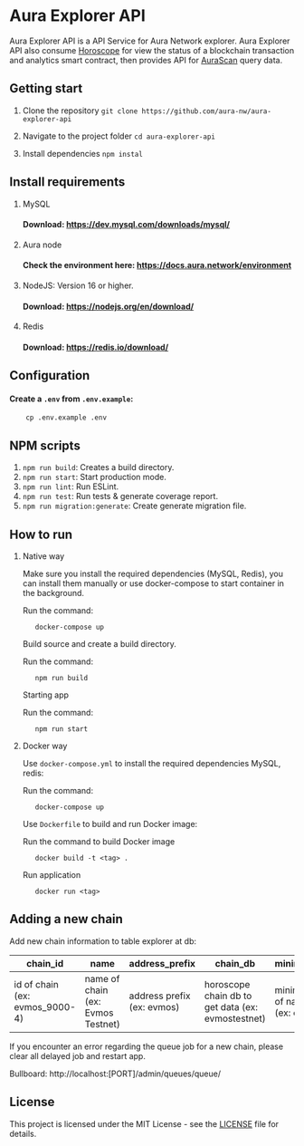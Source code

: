 # Aura Explorer API

Aura Explorer API is a API Service for Aura Network explorer. Aura Explorer API also consume [Horoscope](https://github.com/aura-nw/horoscope-v2) for view the status of a blockchain transaction and analytics smart contract, then provides API for [AuraScan](https://github.com/aura-nw/aurascan) query data.

## Getting start

1. Clone the repository
 ```git clone https://github.com/aura-nw/aura-explorer-api ```

2. Navigate to the project folder
 ```cd aura-explorer-api ```

3. Install dependencies
 ```npm instal ```

## Install requirements
1. MySQL

    #### Download: https://dev.mysql.com/downloads/mysql/

2. Aura node

    #### Check the environment here: https://docs.aura.network/environment

3. NodeJS: Version 16 or higher.

    #### Download: https://nodejs.org/en/download/

5. Redis

   #### Download: https://redis.io/download/

## Configuration

  #### Create a `.env` from `.env.example`:
  ```
      cp .env.example .env
  ```

## NPM scripts

1. ```npm run build```: Creates a build directory.
2. ```npm run start```: Start production mode.
3. ```npm run lint```: Run ESLint.
4. ```npm run test```: Run tests & generate coverage report.
5. ```npm run migration:generate```: Create generate migration file.

## How to run

1. Native way

   Make sure you install the required dependencies (MySQL, Redis), you can install them manually or use docker-compose to start container in the background.

      Run the command:

      ```
         docker-compose up
      ```

   Build source and create a build directory.
   
      Run the command:

      ```
         npm run build
      ```

   Starting app
      
      Run the command:

      ```
         npm run start
      ```

3. Docker way
   
   Use `docker-compose.yml` to install the required dependencies MySQL, redis:
   
      Run the command:

      ```
         docker-compose up
      ```
   
   Use `Dockerfile` to build and run Docker image:
   
      Run the command to build Docker image

      ```
         docker build -t <tag> .
      ```
   
      Run application

      ```
         docker run <tag>
      ```
      
## Adding a new chain

Add new chain information to table explorer at db:

| chain_id | name | address_prefix | chain_db | minimal_denom | decimal  | explorer_url | evm_denom | evm_decimal |
| --- | --- | --- | --- | --- | --- | --- | --- | --- |
| id of chain (ex: evmos_9000-4) | name of chain (ex: Evmos Testnet) | address prefix (ex: evmos) | horoscope chain db to get data (ex: evmostestnet) | minimal denom of native coin (ex: evmos) | decimal of token (ex: 18) | url of website (ex: https://evmos.dev.aurascan.io) | evm denom of native coin (ex: atvemos) | evm decimal of native coin (ex: 18) |

If you encounter an error regarding the queue job for a new chain, please clear all delayed job and restart app.

Bullboard: http://localhost:[PORT]/admin/queues/queue/

## License
   This project is licensed under the MIT License - see the [LICENSE](LICENSE) file for details.

